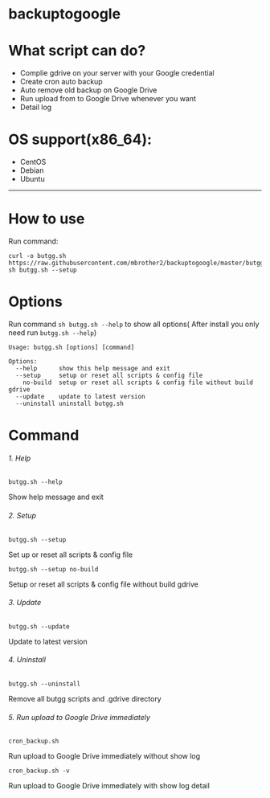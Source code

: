 # backuptogoogle
# What script can do?
- Complie gdrive on your server with your Google credential
- Create cron auto backup
- Auto remove old backup on Google Drive
- Run upload from to Google Drive whenever you want
- Detail log
# OS support(x86_64):
- CentOS
- Debian
- Ubuntu
---
# How to use
Run command:
```
curl -o butgg.sh https://raw.githubusercontent.com/mbrother2/backuptogoogle/master/butgg.sh
sh butgg.sh --setup
```
# Options
Run command `sh butgg.sh --help` to show all options( After install you only need run `butgg.sh --help`)
```
Usage: butgg.sh [options] [command]

Options:
  --help      show this help message and exit
  --setup     setup or reset all scripts & config file
    no-build  setup or reset all scripts & config file without build gdrive
  --update    update to latest version
  --uninstall uninstall butgg.sh
```
# Command
###### 1. Help
```
butgg.sh --help
```
Show help message and exit
###### 2. Setup
```
butgg.sh --setup
```
Set up or reset all scripts & config file
```
butgg.sh --setup no-build
```
Setup or reset all scripts & config file without build gdrive
###### 3. Update
```
butgg.sh --update
```
Update to latest version
###### 4. Uninstall
```
butgg.sh --uninstall
```
Remove all butgg scripts and .gdrive directory
###### 5. Run upload to Google Drive immediately
```
cron_backup.sh
```
Run upload to Google Drive immediately without show log
```
cron_backup.sh -v
```
Run upload to Google Drive immediately with show log detail
